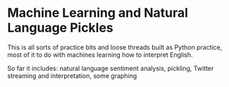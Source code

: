 # Machine Learning and Natural Language Pickles

This is all sorts of practice bits and loose threads built as Python practice, most of it to do with machines learning how to interpret English.

So far it includes:
    natural language sentiment analysis,
    pickling,
    Twitter streaming and interpretation,
    some graphing
